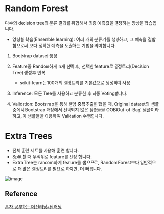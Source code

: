 # Random Forest

다수의 decision tree의 분류 결과를 취합해서 최종 예측값을 결정하는 앙상블 학습입니다.

- 앙상블 학습(Ensemble learning): 여러 개의 분류기를 생성하고, 그 예측을 결합함으로써 보다 정확한 예측을 도출하는 기법을 의미합니다. 


1) Bootstrap dataset 생성
2) Feature중 Random하게 n개 선택 후, 선택한 feature로 결정트리(Decision Tree) 생성후 반복
   - scikit-learn는 100개의 결정트리를 기본값으로 생성하여 사용 

3) Inference: 모든 Tree를 사용하고 분류한 후 최종 Voting합니다.
4) Validation: Bootstrap을 통해 랜덤 중복추출을 했을 때, Original dataset의 샘플 중에서 Bootstrap 과정에서 선택되지 않은 샘플들을 OOB(Out-of-Bag) 샘플이라 하고, 이 샘플들을 이용하여 Validation 수행합니다.



# Extra Trees

- 전체 훈련 세트를 사용해 훈련 합니다.
- Split 할 때 무작위로 feature를 선정 합니다.
- Extra Tree는 random하게 feature를 뽑으므로, Random Forest보다 일반적으로 더 많은 결정트리를 필요로 하지만, 더 빠릅니다. 

![image](https://user-images.githubusercontent.com/52392004/186904414-39fe90f7-d39e-465a-b40a-9a592b2cc5f9.png)


## Reference

[혼자 공부하는 머신러닝+딥러닝](https://github.com/rickiepark/hg-mldl)
